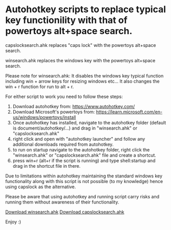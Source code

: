 # Autohotkey scripts to replace typical key functionility with that of powertoys alt+space search.
capslocksearch.ahk replaces "caps lock" with the powertoys alt+space search.

winsearch.ahk replaces the windows key with the powertoys alt+space search.

Please note for winsearch.ahk: It disables the windows key typical function including win + arrow keys for resizing windows etc... It also changes the win + r function for run to alt + r. 

For either script to work you need to follow these steps:
1. Download autohotkey from: https://www.autohotkey.com/
2. Download Microsoft's powertoys from: https://learn.microsoft.com/en-us/windows/powertoys/install
3. Once autohotkey has installed, navigate to the autohotkey folder (default is document/autohotkey/...) and drag in "winsearch.ahk" or "capslocksearch.ahk"
4. right click and open with "autohotkey launcher" and follow any additional downloads required from autohotkey.
5. to run on startup navigate to the autohotkey folder, right click the "winsearch.ahk" or "capslocksearch.ahk" file and create a shortcut.
6. press win+r (alt+r if the script is running) and type shell:startup and drag in the shortcut file in there.

Due to limitations within autohotkey maintaining the standard windows key functionality along with this script is not possible (to my knowledge) hence using capslock as the alternative.

Please be aware that using autohotkey and running script carry risks and running them without awareness of their functionality.

[Download winsearch.ahk](https://github.com/naomisilver/powertoys-search/blob/main/winsearch.ahk)
[Download capslocksearch.ahk](https://github.com/naomisilver/powertoys-search/blob/main/capslocksearch.ahk)


Enjoy :)

